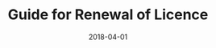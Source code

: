 ---
layout: post
title:  "Guide for Renewal of Licence"
date:   2018-04-01
file_url: "/resources/guides/files/guide-licence-renewal.pdf"
---